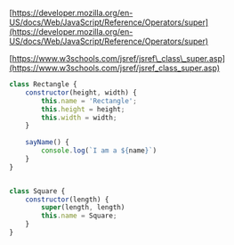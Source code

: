 [https://developer.mozilla.org/en-US/docs/Web/JavaScript/Reference/Operators/super](https://developer.mozilla.org/en-US/docs/Web/JavaScript/Reference/Operators/super)


[https://www.w3schools.com/jsref/jsref\_class\_super.asp](https://www.w3schools.com/jsref/jsref_class_super.asp)

```js
class Rectangle {
	constructor(height, width) {
		this.name = 'Rectangle';
		this.height = height;
		this.width = width;
	}
	
	sayName() {
		console.log(`I am a ${name}`)
	}
}


class Square {
	constructor(length) {
		super(length, length)
		this.name = Square;
	}
}
```